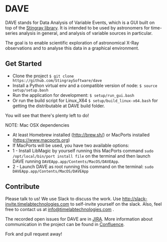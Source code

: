 # DAVE

DAVE stands for Data Analysis of Variable Events, which is a GUI built on top of
the [Stingray library](https://github.com/StingraySoftware/stingray). It is
intended to be used by astronomers for time-series analysis in general, and
analysis of variable sources in particular.

The goal is to enable scientific exploration of astronomical X-Ray
observations and to analyse this data in a graphical environment.


## Get Started

* Clone the project `$ git clone https://github.com/StingraySoftware/dave`
* Install a Python virtual env and a compatible version of node: `$ source setup/setup.bash`
* Run the application for development: `$ setup/run_gui.bash`
* Or run the build script for Linux_X64 `$ setup/build_linux-x64.bash` for getting the distributable at DAVE build folder.

You will see that there's plenty left to do!

NOTE: Mac OSX dependencies
* At least Homebrew installed (http://brew.sh/) or MacPorts installed (https://www.macports.org)
* If MacPorts will be used, you have two available options:
* 1 - Install LibMagic by yourself running this MacPorts command `sudo /opt/local/bin/port install file` on the terminal and then launch DAVE running `DAVEApp.app/Contents/MacOS/DAVEApp`.
* 2 - Launch DAVE as root running this command on the terminal: `sudo DAVEApp.app/Contents/MacOS/DAVEApp`


## Contribute

Please talk to us! We use Slack to discuss the work. Use http://slack-invite.timelabtechnologies.com to self-invite yourself on the slack. Also, feel free to contact us at info@timelabtechnologies.com .

The recorded open issues for DAVE are in [JIRA](https://timelabdev.com/jira/projects/DAVE). More information about communication in the project can be found in [Confluence](https://timelabdev.com/wiki/display/DAVE/Source+code+and+communication).

Fork and pull request away!
